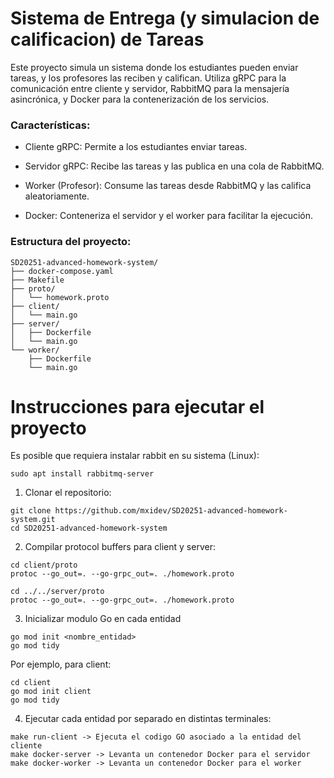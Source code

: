 # Sistema de Entrega (y simulacion de calificacion) de Tareas

Este proyecto simula un sistema donde los estudiantes pueden enviar tareas, y los profesores las reciben y califican. Utiliza gRPC para la comunicación entre cliente y servidor, RabbitMQ para la mensajería asincrónica, y Docker para la contenerización de los servicios.

### Características:
- Cliente gRPC: Permite a los estudiantes enviar tareas.

- Servidor gRPC: Recibe las tareas y las publica en una cola de RabbitMQ.

- Worker (Profesor): Consume las tareas desde RabbitMQ y las califica aleatoriamente.

- Docker: Conteneriza el servidor y el worker para facilitar la ejecución.

### Estructura del proyecto:

```
SD20251-advanced-homework-system/
├── docker-compose.yaml
├── Makefile
├── proto/
│   └── homework.proto
├── client/
│   └── main.go
├── server/
│   ├── Dockerfile
│   └── main.go
└── worker/
    ├── Dockerfile
    └── main.go
```

# Instrucciones para ejecutar el proyecto

Es posible que requiera instalar rabbit en su sistema (Linux):
```
sudo apt install rabbitmq-server
```

1. Clonar el repositorio:
```
git clone https://github.com/mxidev/SD20251-advanced-homework-system.git
cd SD20251-advanced-homework-system
```

2. Compilar protocol buffers para client y server:
```
cd client/proto
protoc --go_out=. --go-grpc_out=. ./homework.proto

cd ../../server/proto
protoc --go_out=. --go-grpc_out=. ./homework.proto
```

3. Inicializar modulo Go en cada entidad
```
go mod init <nombre_entidad>
go mod tidy
```

Por ejemplo, para client:
```
cd client
go mod init client
go mod tidy
```

4. Ejecutar cada entidad por separado en distintas terminales:
```
make run-client -> Ejecuta el codigo GO asociado a la entidad del cliente
make docker-server -> Levanta un contenedor Docker para el servidor
make docker-worker -> Levanta un contenedor Docker para el worker
```